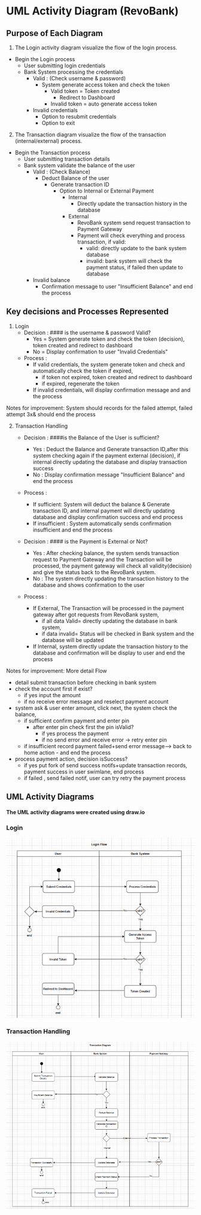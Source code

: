 <!-- [![Review Assignment Due Date](https://classroom.github.com/assets/deadline-readme-button-22041afd0340ce965d47ae6ef1cefeee28c7c493a6346c4f15d667ab976d596c.svg)](https://classroom.github.com/a/OEA-wQat) -->


# UML Activity Diagram (RevoBank)
## Purpose of Each Diagram

1. The Login activity diagram visualize the flow of the login process.
- Begin the Login process   
   - User submitting login credentials
   - Bank System processing the credentials 
     - Valid : (Check username & password)
        - System generate access token and check the token
            - Valid token = Token created
                - Redirect to Dashboard
            - Invalid token = auto generate access token
     - Invalid credentials
        - Option to resubmit credentials
        - Option to exit

2. The Transaction diagram visualize the flow of the transaction (internal/external) process.
- Begin the Transaction process   
   - User submitting transaction details
   - Bank system validate the balance of the user
     - Valid : (Check Balance)
        - Deduct Balance of the user
            - Generate transaction ID
                - Option to Internal or External Payment
                  - Internal
                    - Directly update the transaction history in the database
                  - External
                    - RevoBank system send request transaction to Payment Gateway
                    - Payment will check everything and process transaction, if valid:
                        - valid: directly update to the bank system database
                        - invalid: bank system will check the payment status, if failed then update to database
     - Invalid balance
        - Confirmation message to user "Insufficient Balance" and end the process


## Key decisions and Processes Represented 
1. Login 
    - Decision : #### is the username & password Valid?
        -   Yes = System generate token and check the token (decision), token created and redirect to dashboard
        - No = Display confirmation to user "Invalid Credentials" 
    - Process :
        - If valid credentials, the system generate token and check and automatically check the token if expired, 
            - if token not expired, token created and redirect to dashboard
            - if expired, regenerate the token
        - If invalid credentials, will display confirmation message and and the process

Notes for improvement: System should records for the failed attempt, failed attempt 3x& should end the process

2. Transaction Handling
    - Decision : ####is the Balance of the User is sufficient?
        -   Yes : Deduct the Balance and Generate transaction ID,after this system checking again if the payment external (decision), if internal directly updating the database and display transaction success
        -   No : Display confirmation message "Insufficient Balance" and end the process
    - Process :
        - If sufficient: System will deduct the balance & Generate transaction ID, and internal payment will directly updating database and display confirmation success and end process
        - If insufficient : System automatically sends confirmation insufficient and end the process


    - Decision : #### is the Payment is External or Not?
        -   Yes : After checking balance, the system sends transaction request to Payment Gateway and the Transaction will be processed, the payment gateway will check all validity(decision) and give the status back to the RevoBank system.
        -   No : The system directly updating the transaction history to the database and shows confirmation to the user 

    - Process :
        - If External, The Transaction will be processed in the payment gateway after got requests from RevoBank system, 
            - if all data Valid= directly updating the database in bank system, 
            - if data invalid= Status will be checked in Bank system and the database will be updated
        - If Internal, system directly update the transaction history to the database and confirmation will be display to user and end the process

Notes for improvement:
More detail Flow 
- detail submit transaction before checking in bank system
- check the account first if exist?
    - if yes input the amount 
    - if no receive error message and reselect payment account
- system ask & user enter amount, click next, the system check the balance, 
    - if sufficient confirm payment and enter pin  
        - after enter pin check first the pin isValid?
            - if yes process the payment
            - if no send error and receive error -> retry enter pin
    - if insufficient record payment failed+send error message--> back to home action - and end the process
- process payment action, decision isSuccess?
    - if yes put fork of send success notifs+update transaction records, payment success in user swimlane, end process
    - if failed , send failed notif, user can try retry the payment process

## UML Activity Diagrams
#### The UML activity diagrams were created using draw.io

<!-- ### Registration 
![Registration](./assets/images/registrationdiagram.png) -->

### Login 
![Login](./assets/images/logindiagram.png)

### Transaction Handling 
![Transaction](./assets/images/transactiondiagram.png)

